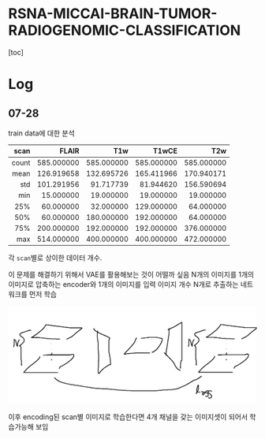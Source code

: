 # RSNA-MICCAI-BRAIN-TUMOR-RADIOGENOMIC-CLASSIFICATION

[toc]



# Log

## 07-28

train data에 대한 분석

|  scan |      FLAIR |        T1w |      T1wCE |        T2w |
| ----: | ---------: | ---------: | ---------: | ---------: |
| count | 585.000000 | 585.000000 | 585.000000 | 585.000000 |
|  mean | 126.919658 | 132.695726 | 165.411966 | 170.940171 |
|   std | 101.291956 |  91.717739 |  81.944620 | 156.590694 |
|   min |  15.000000 |  19.000000 |  19.000000 |  19.000000 |
|   25% |  60.000000 |  32.000000 | 129.000000 |  64.000000 |
|   50% |  60.000000 | 180.000000 | 192.000000 |  64.000000 |
|   75% | 200.000000 | 192.000000 | 192.000000 | 376.000000 |
|   max | 514.000000 | 400.000000 | 400.000000 | 472.000000 |

각 `scan`별로 상이한 데이터 개수.

이 문제를 해결하기 위해서 VAE를 활용해보는 것이 어떨까 싶음 N개의 이미지를 1개의 이미지로 압축하는 encoder와 1개의 이미지를 입력 이미지 개수 N개로 추출하는 네트워크를 먼저 학습

![VAE 스케치](./assets/VAE스케치.png "VAE 스케치")



이후 encoding된 scan별 이미지로 학습한다면 4개 채널을 갖는 이미지셋이 되어서 학습가능해 보임